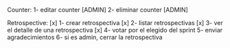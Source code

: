 Counter:
1- editar counter [ADMIN]
2- eliminar counter [ADMIN]

Retrospective:
[x] 1- crear retrospectiva
[x] 2- listar retrospectivas
[x] 3- ver el detalle de una retrospectiva
[x] 4- votar por el elegido del sprint
5- enviar agradecimientos
6- si es admin, cerrar la retrospectiva
